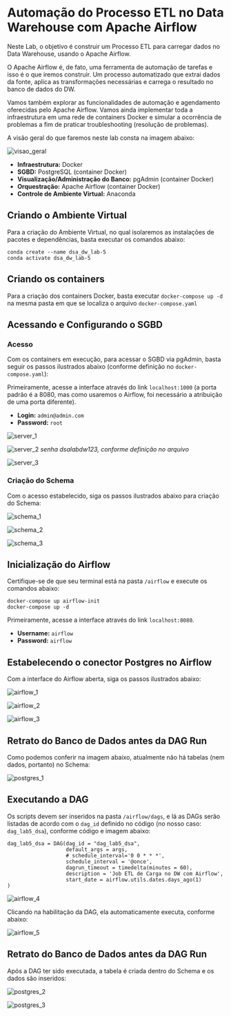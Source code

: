 # Automação do Processo ETL no Data Warehouse com Apache Airflow

Neste Lab, o objetivo é construir um Processo ETL para carregar dados no Data Warehouse, usando o Apache Airflow.

O Apache Airflow é, de fato, uma ferramenta de automação de tarefas e isso é o que iremos construir. Um processo automatizado que extrai dados da fonte, aplica as transformações necessárias e carrega o resultado no banco de dados do DW. 

Vamos também explorar as funcionalidades de automação e agendamento oferecidas pelo Apache Airflow. Vamos ainda implementar toda a infraestrutura em uma rede de containers Docker e simular a ocorrência de problemas a fim de praticar troubleshooting (resolução de problemas).

A visão geral do que faremos neste lab consta na imagem abaixo:

![visao_geral](./images/visao_geral.png)

- **Infraestrutura:** Docker
- **SGBD:** PostgreSQL (container Docker)
- **Visualização/Administração do Banco:** pgAdmin (container Docker)
- **Orquestração:** Apache Airflow (container Docker)
- **Controle de Ambiente Virtual:** Anaconda

## Criando o Ambiente Virtual

Para a criação do Ambiente Virtual, no qual isolaremos as instalações de pacotes e dependências, basta executar os comandos abaixo:

```
conda create --name dsa_dw_lab-5
conda activate dsa_dw_lab-5
```

## Criando os containers

Para a criação dos containers Docker, basta executar `docker-compose up -d` na mesma pasta em que se localiza o arquivo `docker-compose.yaml`

## Acessando e Configurando o SGBD

### Acesso

Com os containers em execução, para acessar o SGBD via pgAdmin, basta seguir os passos ilustrados abaixo (conforme definição no `docker-compose.yaml`):

Primeiramente, acesse a interface através do link `localhost:1000` (a porta padrão é a 8080, mas como usaremos o Airflow, foi necessário a atribuição de uma porta diferente).

- **Login:** `admin@admin.com`
- **Password:** `root`

![server_1](./images/server_1.png)

![server_2](./images/server_3.png)
*senha dsalabdw123, conforme definição no arquivo* 

![server_3](./images/server_4.png)

### Criação do Schema

Com o acesso estabelecido, siga os passos ilustrados abaixo para criação do Schema:

![schema_1](./images/schema_1.png)

![schema_2](./images/schema_2.png)

![schema_3](./images/schema_3.png)

## Inicialização do Airflow

Certifique-se de que seu terminal está na pasta `/airflow` e execute os comandos abaixo:

```
docker-compose up airflow-init
docker-compose up -d
```

Primeiramente, acesse a interface através do link `localhost:8080`.

- **Username:** `airflow`
- **Password:** `airflow`

## Estabelecendo o conector Postgres no Airflow

Com a interface do Airflow aberta, siga os passos ilustrados abaixo:

![airflow_1](./images/airflow_1.png)

![airflow_2](./images/airflow_2.png)

![airflow_3](./images/airflow_3.png)

## Retrato do Banco de Dados antes da DAG Run

Como podemos conferir na imagem abaixo, atualmente não há tabelas (nem dados, portanto) no Schema:

![postgres_1](./images/postgres_1.png)

## Executando a DAG

Os scripts devem ser inseridos na pasta `/airflow/dags`, e lá as DAGs serão listadas de acordo com o `dag_id` definido no código (no nosso caso: `dag_lab5_dsa`), conforme código e imagem abaixo:

```
dag_lab5_dsa = DAG(dag_id = "dag_lab5_dsa",
                   default_args = args,
                   # schedule_interval='0 0 * * *',
                   schedule_interval = '@once',  
                   dagrun_timeout = timedelta(minutes = 60),
                   description = 'Job ETL de Carga no DW com Airflow',
                   start_date = airflow.utils.dates.days_ago(1)
)
```

![airflow_4](./images/airflow_4.png)

Clicando na habilitação da DAG, ela automaticamente executa, conforme abaixo:

![airflow_5](./images/airflow_5.png)

## Retrato do Banco de Dados antes da DAG Run

Após a DAG ter sido executada, a tabela é criada dentro do Schema e os dados são inseridos:

![postgres_2](./images/postgres_2.png)

![postgres_3](./images/postgres_3.png)
